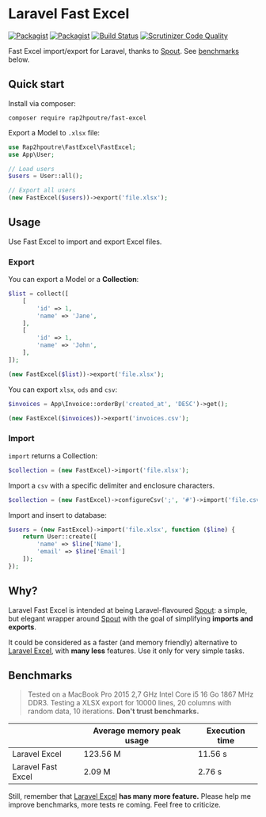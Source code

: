 # Laravel Fast Excel

[![Packagist](https://img.shields.io/packagist/v/rap2hpoutre/fast-excel.svg)]()
[![Packagist](https://img.shields.io/packagist/l/rap2hpoutre/fast-excel.svg)](https://packagist.org/packages/rap2hpoutre/fast-excel)
[![Build Status](https://travis-ci.org/rap2hpoutre/fast-excel.svg?branch=master)](https://travis-ci.org/rap2hpoutre/fast-excel)
[![Scrutinizer Code Quality](https://scrutinizer-ci.com/g/rap2hpoutre/fast-excel/badges/quality-score.png?b=master)](https://scrutinizer-ci.com/g/rap2hpoutre/fast-excel/?branch=master)

Fast Excel import/export for Laravel, thanks to [Spout](https://github.com/box/spout). 
See [benchmarks](#benchmarks) below.

## Quick start

Install via composer:

```
composer require rap2hpoutre/fast-excel
```

Export a Model to `.xlsx` file:
 
```php
use Rap2hpoutre\FastExcel\FastExcel;
use App\User;

// Load users
$users = User::all();

// Export all users
(new FastExcel($users))->export('file.xlsx');
```

## Usage

Use Fast Excel to import and export Excel files.

### Export

You can export a Model or a **Collection**:

```php
$list = collect([
    [
        'id' => 1,
        'name' => 'Jane',
    ],
    [
        'id' => 1,
        'name' => 'John',
    ],
]);

(new FastExcel($list))->export('file.xlsx');
```

You can export `xlsx`, `ods` and `csv`:

```php
$invoices = App\Invoice::orderBy('created_at', 'DESC')->get();

(new FastExcel($invoices))->export('invoices.csv');
```

### Import

`import` returns a Collection:

```php
$collection = (new FastExcel)->import('file.xlsx');
```

Import a `csv` with a specific delimiter and enclosure characters.

```php
$collection = (new FastExcel)->configureCsv(';', '#')->import('file.csv');
```

Import and insert to database:

```php
$users = (new FastExcel)->import('file.xlsx', function ($line) {
    return User::create([
        'name' => $line['Name'],
        'email' => $line['Email']
    ]);
});
```

## Why?

Laravel Fast Excel is intended at being Laravel-flavoured [Spout](https://github.com/box/spout): 
a simple, but elegant wrapper around [Spout](https://github.com/box/spout) with the goal 
of simplifying **imports and exports**. 

It could be considered as a faster (and memory friendly) alternative 
to [Laravel Excel](https://laravel-excel.maatwebsite.nl/), with **many less** features. 
Use it only for very simple tasks.

## Benchmarks

> Tested on a MacBook Pro 2015 2,7 GHz Intel Core i5 16 Go 1867 MHz DDR3. 
Testing a XLSX export for 10000 lines, 20 columns with random data, 10 iterations. **Don't trust benchmarks.**



|   | Average memory peak usage  | Execution time |
|---|---|---|
| Laravel Excel  | 123.56 M  | 11.56 s |
| Laravel Fast Excel  | 2.09 M | 2.76 s |

Still, remember that [Laravel Excel](https://laravel-excel.maatwebsite.nl/) **has many more feature.**
Please help me improve benchmarks, more tests re coming. Feel free to criticize.